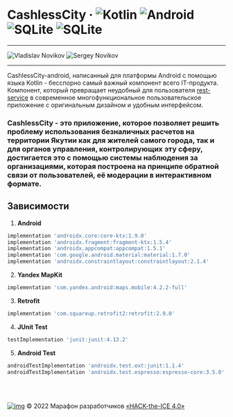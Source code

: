 # CashlessCity &middot; ![Kotlin](https://img.shields.io/badge/kotlin-%238B00FF.svg?style=for-the-badge&logo=kotlin&logoColor=white) ![Android](https://img.shields.io/badge/android-%235DE100.svg?style=for-the-badge&logo=android&logoColor=white) ![SQLite](https://img.shields.io/badge/sqlite-%233A75C4.svg?style=for-the-badge&logo=sqlite&logoColor=white) ![SQLite](https://img.shields.io/badge/yandex%20mapkit-%23FF0000.svg?style=for-the-badge)

<hr>

![Vladislav Novikov](https://img.shields.io/github/followers/Tidinari?label=%D0%92%D0%BB%D0%B0%D0%B4%D0%B8%D1%81%D0%BB%D0%B0%D0%B2%20%D0%9D%D0%BE%D0%B2%D0%B8%D0%BA%D0%BE%D0%B2%20%7C%20Designer%2FDeveloper&style=social) ![Sergey Novikov](https://img.shields.io/github/followers/Isn0v?label=%D0%A1%D0%B5%D1%80%D0%B3%D0%B5%D0%B9%20%D0%9D%D0%BE%D0%B2%D0%B8%D0%BA%D0%BE%D0%B2%20%7C%20Manager&style=social)

<hr>

CashlessCity-android, написанный для платформы Android с помощью языка Kotlin - бесспорно самый важный компонент всего IT-продукта. Компонент, который превращает неудобный для пользователя [rest-service](https://github.com/HustlITers/CashlessCity-rest-api) в современное многофункциональное пользовательское приложение с оригинальным дизайном и удобным интерфейсом.
### CashlessCity - это приложение, которое позволяет решить проблему использования безналичных расчетов на территории Якутии как для жителей самого города, так и для органов управления, контролирующих эту сферу, достигается это с помощью системы наблюдения за организациями, которая построена на принципе обратной связи от пользователей, её модерации в интерактивном формате.

## Зависимости
1. **Android**
```gradle
implementation 'androidx.core:core-ktx:1.9.0'
implementation 'androidx.fragment:fragment-ktx:1.5.4'
implementation 'androidx.appcompat:appcompat:1.5.1'
implementation 'com.google.android.material:material:1.7.0'
implementation 'androidx.constraintlayout:constraintlayout:2.1.4'
```

2. **Yandex MapKit**
```gradle
implementation 'com.yandex.android:maps.mobile:4.2.2-full'
```

3. **Retrofit**
```gradle
implementation 'com.squareup.retrofit2:retrofit:2.9.0'
```

4. **JUnit Test**
```gradle
testImplementation 'junit:junit:4.13.2'
```

5. **Android Test**
```gradle
androidTestImplementation 'androidx.test.ext:junit:1.1.4'
androidTestImplementation 'androidx.test.espresso:espresso-core:3.5.0'
```

<br>
<br>

[![img](https://static.tildacdn.com/tild3161-3361-4131-a662-636334383666/Group_1548.svg)](https://ityakutia.com/hack-the-ice)
© 2022 Марафон разработчиков [«HACK-the-ICE 4.0»](https://ityakutia.com/hack-the-ice)